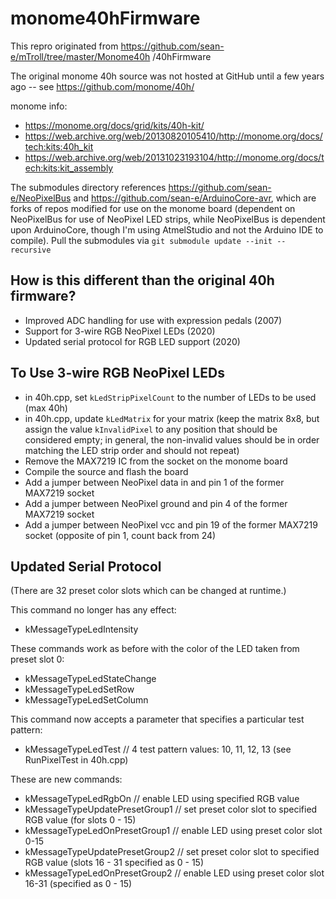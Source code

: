 # monome40hFirmware
This repro originated from https://github.com/sean-e/mTroll/tree/master/Monome40h /40hFirmware

The original monome 40h source was not hosted at GitHub until a few years ago -- see https://github.com/monome/40h/ 

monome info: 
- https://monome.org/docs/grid/kits/40h-kit/
- https://web.archive.org/web/20130820105410/http://monome.org/docs/tech:kits:40h_kit 
- https://web.archive.org/web/20131023193104/http://monome.org/docs/tech:kits:kit_assembly

The submodules directory references https://github.com/sean-e/NeoPixelBus and https://github.com/sean-e/ArduinoCore-avr, which are forks of repos modified for use on the monome board (dependent on NeoPixelBus for use of NeoPixel LED strips, while NeoPixelBus is dependent upon ArduinoCore, though I'm using AtmelStudio and not the Arduino IDE to compile).  Pull the submodules via `git submodule update --init --recursive`

## How is this different than the original 40h firmware?
- Improved ADC handling for use with expression pedals (2007)
- Support for 3-wire RGB NeoPixel LEDs (2020)
- Updated serial protocol for RGB LED support (2020)

## To Use 3-wire RGB NeoPixel LEDs
- in 40h.cpp, set `kLedStripPixelCount` to the number of LEDs to be used (max 40h)
- in 40h.cpp, update `kLedMatrix` for your matrix (keep the matrix 8x8, but assign the value `kInvalidPixel` to any position that should be considered empty; in general, the non-invalid values should be in order matching the LED strip order and should not repeat)
- Remove the MAX7219 IC from the socket on the monome board
- Compile the source and flash the board
- Add a jumper between NeoPixel data in and pin 1 of the former MAX7219 socket
- Add a jumper between NeoPixel ground and pin 4 of the former MAX7219 socket
- Add a jumper between NeoPixel vcc and pin 19 of the former MAX7219 socket (opposite of pin 1, count back from 24)

## Updated Serial Protocol
(There are 32 preset color slots which can be changed at runtime.)

This command no longer has any effect:
- kMessageTypeLedIntensity

These commands work as before with the color of the LED taken from preset slot 0:
- kMessageTypeLedStateChange
- kMessageTypeLedSetRow
- kMessageTypeLedSetColumn

This command now accepts a parameter that specifies a particular test pattern:
- kMessageTypeLedTest                      // 4 test pattern values: 10, 11, 12, 13 (see RunPixelTest in 40h.cpp)

These are new commands:
- kMessageTypeLedRgbOn                     // enable LED using specified RGB value
- kMessageTypeUpdatePresetGroup1           // set preset color slot to specified RGB value (for slots 0 - 15)
- kMessageTypeLedOnPresetGroup1            // enable LED using preset color slot 0-15
- kMessageTypeUpdatePresetGroup2           // set preset color slot to specified RGB value (slots 16 - 31 specified as 0 - 15)
- kMessageTypeLedOnPresetGroup2            // enable LED using preset color slot 16-31 (specified as 0 - 15)
